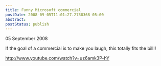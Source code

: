 ```yaml
---
title: Funny Microsoft commercial
postDate: 2008-09-05T11:01:27.2738368-05:00
abstract: 
postStatus: publish
---
```

05 September 2008

If the goal of a commercial is to make you laugh, this totally fits the bill!!

http://www.youtube.com/watch?v=uz6amk3P-hY
